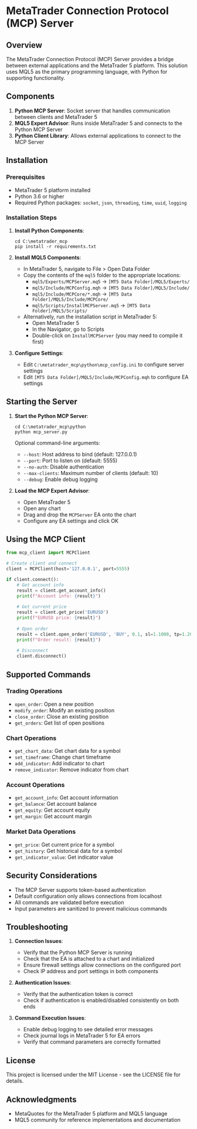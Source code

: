 # MetaTrader Connection Protocol (MCP) Server

## Overview

The MetaTrader Connection Protocol (MCP) Server provides a bridge between external applications and the MetaTrader 5 platform. This solution uses MQL5 as the primary programming language, with Python for supporting functionality.

## Components

1. **Python MCP Server**: Socket server that handles communication between clients and MetaTrader 5
2. **MQL5 Expert Advisor**: Runs inside MetaTrader 5 and connects to the Python MCP Server
3. **Python Client Library**: Allows external applications to connect to the MCP Server

## Installation

### Prerequisites

- MetaTrader 5 platform installed
- Python 3.6 or higher
- Required Python packages: `socket`, `json`, `threading`, `time`, `uuid`, `logging`

### Installation Steps

1. **Install Python Components**:
   ```
   cd C:\metatrader_mcp
   pip install -r requirements.txt
   ```

2. **Install MQL5 Components**:
   - In MetaTrader 5, navigate to File > Open Data Folder
   - Copy the contents of the `mql5` folder to the appropriate locations:
     - `mql5/Experts/MCPServer.mq5` → `[MT5 Data Folder]/MQL5/Experts/`
     - `mql5/Include/MCPConfig.mqh` → `[MT5 Data Folder]/MQL5/Include/`
     - `mql5/Include/MCPCore/*.mqh` → `[MT5 Data Folder]/MQL5/Include/MCPCore/`
     - `mql5/Scripts/InstallMCPServer.mq5` → `[MT5 Data Folder]/MQL5/Scripts/`
   - Alternatively, run the installation script in MetaTrader 5:
     - Open MetaTrader 5
     - In the Navigator, go to Scripts
     - Double-click on `InstallMCPServer` (you may need to compile it first)

3. **Configure Settings**:
   - Edit `C:\metatrader_mcp\python\mcp_config.ini` to configure server settings
   - Edit `[MT5 Data Folder]/MQL5/Include/MCPConfig.mqh` to configure EA settings

## Starting the Server

1. **Start the Python MCP Server**:
   ```
   cd C:\metatrader_mcp\python
   python mcp_server.py
   ```
   
   Optional command-line arguments:
   - `--host`: Host address to bind (default: 127.0.0.1)
   - `--port`: Port to listen on (default: 5555)
   - `--no-auth`: Disable authentication
   - `--max-clients`: Maximum number of clients (default: 10)
   - `--debug`: Enable debug logging

2. **Load the MCP Expert Advisor**:
   - Open MetaTrader 5
   - Open any chart
   - Drag and drop the `MCPServer` EA onto the chart
   - Configure any EA settings and click OK

## Using the MCP Client

```python
from mcp_client import MCPClient

# Create client and connect
client = MCPClient(host='127.0.0.1', port=5555)

if client.connect():
    # Get account info
    result = client.get_account_info()
    print(f"Account info: {result}")
    
    # Get current price
    result = client.get_price('EURUSD')
    print(f"EURUSD price: {result}")
    
    # Open order
    result = client.open_order('EURUSD', 'BUY', 0.1, sl=1.1000, tp=1.2000)
    print(f"Order result: {result}")
    
    # Disconnect
    client.disconnect()
```

## Supported Commands

### Trading Operations
- `open_order`: Open a new position
- `modify_order`: Modify an existing position
- `close_order`: Close an existing position
- `get_orders`: Get list of open positions

### Chart Operations
- `get_chart_data`: Get chart data for a symbol
- `set_timeframe`: Change chart timeframe
- `add_indicator`: Add indicator to chart
- `remove_indicator`: Remove indicator from chart

### Account Operations
- `get_account_info`: Get account information
- `get_balance`: Get account balance
- `get_equity`: Get account equity
- `get_margin`: Get account margin

### Market Data Operations
- `get_price`: Get current price for a symbol
- `get_history`: Get historical data for a symbol
- `get_indicator_value`: Get indicator value

## Security Considerations

- The MCP Server supports token-based authentication
- Default configuration only allows connections from localhost
- All commands are validated before execution
- Input parameters are sanitized to prevent malicious commands

## Troubleshooting

1. **Connection Issues**:
   - Verify that the Python MCP Server is running
   - Check that the EA is attached to a chart and initialized
   - Ensure firewall settings allow connections on the configured port
   - Check IP address and port settings in both components

2. **Authentication Issues**:
   - Verify that the authentication token is correct
   - Check if authentication is enabled/disabled consistently on both ends

3. **Command Execution Issues**:
   - Enable debug logging to see detailed error messages
   - Check journal logs in MetaTrader 5 for EA errors
   - Verify that command parameters are correctly formatted

## License

This project is licensed under the MIT License - see the LICENSE file for details.

## Acknowledgments

- MetaQuotes for the MetaTrader 5 platform and MQL5 language
- MQL5 community for reference implementations and documentation
